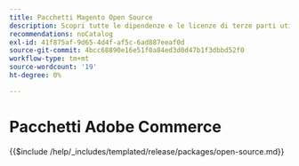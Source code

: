 ```yaml
---
title: Pacchetti Magento Open Source
description: Scopri tutte le dipendenze e le licenze di terze parti utilizzate in Magento Open Source.
recommendations: noCatalog
exl-id: 41f875af-9d65-4d4f-af5c-6ad887eeaf0d
source-git-commit: 4bcc68890e16e51f0a84ed3d0d47b1f3dbbd52f0
workflow-type: tm+mt
source-wordcount: '19'
ht-degree: 0%

---
```


# Pacchetti Adobe Commerce

{{$include /help/_includes/templated/release/packages/open-source.md}}
